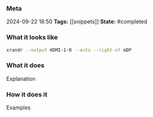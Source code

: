 ### Meta
2024-09-22 18:50
**Tags:** [[snippets]]
**State:** #completed  

### What it looks like
```BASH file:example.sh
xrandr --output HDMI-1-0 --auto --right-of eDP
```

### What it does
Explanation

### How it does it
Examples
